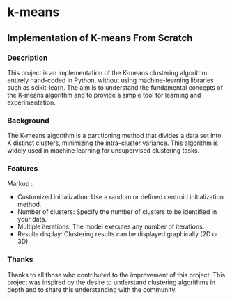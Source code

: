 # k-means

## Implementation of K-means From Scratch

### Description

This project is an implementation of the K-means clustering algorithm entirely hand-coded in Python, without using machine-learning libraries such as scikit-learn. The aim is to understand the fundamental concepts of the K-means algorithm and to provide a simple tool for learning and experimentation.

### Background
The K-means algorithm is a partitioning method that divides a data set into K distinct clusters, minimizing the intra-cluster variance. This algorithm is widely used in machine learning for unsupervised clustering tasks.

### Features
Markup : 
* Customized initialization: Use a random or defined centroid initialization method.
* Number of clusters: Specify the number of clusters to be identified in your data.
* Multiple iterations: The model executes any number of iterations.
* Results display: Clustering results can be displayed graphically (2D or 3D).


### Thanks
Thanks to all those who contributed to the improvement of this project. This project was inspired by the desire to understand clustering algorithms in depth and to share this understanding with the community.
